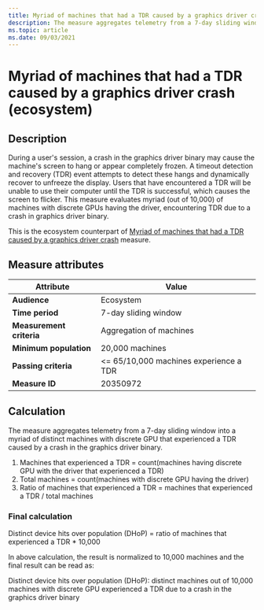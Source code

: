 ```yaml
---
title: Myriad of machines that had a TDR caused by a graphics driver crash (ecosystem)
description: The measure aggregates telemetry from a 7-day sliding window into a myriad of distinct machines with discrete GPU that experienced a TDR caused by a crash in the graphics driver binary (Ecosystem)
ms.topic: article
ms.date: 09/03/2021
---
```


# Myriad of machines that had a TDR caused by a graphics driver crash (ecosystem)

## Description

During a user's session, a crash in the graphics driver binary may cause the machine's screen to hang or appear completely frozen. A timeout detection and recovery (TDR) event attempts to detect these hangs and dynamically recover to unfreeze the display. Users that have encountered a TDR will be unable to use their computer until the TDR is successful, which causes the screen to flicker. This measure evaluates myriad (out of 10,000) of machines with discrete GPUs having the driver, encountering TDR due to a crash in graphics driver binary.

This is the ecosystem counterpart of [Myriad of machines that had a TDR caused by a graphics driver crash](./myriad-of-machines-that-had-tdr-caused-by-crash-in-graphics-driver-binary-standard.md) measure.

## Measure attributes

| Attribute | Value |
|--|--|
| **Audience** | Ecosystem |
| **Time period** | 7-day sliding window |
| **Measurement criteria** | Aggregation of machines |
| **Minimum population** | 20,000 machines |
| **Passing criteria** | <= 65/10,000 machines experience a TDR |
| **Measure ID** | 20350972 |

## Calculation

The measure aggregates telemetry from a 7-day sliding window into a myriad of distinct machines with discrete GPU that experienced a TDR caused by a crash in the graphics driver binary.

1. Machines that experienced a TDR = count(machines having discrete GPU with the driver that experienced a TDR)
1. Total machines = count(machines with discrete GPU having the driver)
1. Ratio of machines that experienced a TDR = machines that experienced a TDR / total machines

### Final calculation

Distinct device hits over population (DHoP) = ratio of machines that experienced a TDR * 10,000

In above calculation, the result is normalized to 10,000 machines and the final result can be read as:

Distinct device hits over population (DHoP): distinct machines out of 10,000 machines with discrete GPU experienced a TDR due to a crash in the graphics driver binary
